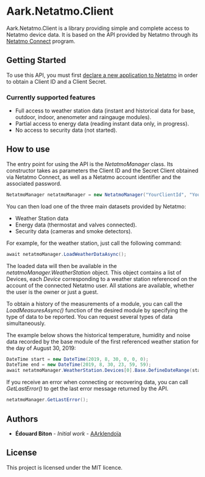﻿# Aark.Netatmo.Client

Aark.Netatmo.Client is a library providing simple and complete access to Netatmo device data. It is based on the API provided by Netatmo through its [Netatmo Connect](https://dev.netatmo.com/) program.

## Getting Started

To use this API, you must first [declare a new application to Netatmo](https://dev.netatmo.com/myaccount/createanapp) in order to obtain a Client ID and a Client Secret.

### Currently supported features

* Full access to weather station data (instant and historical data for base, outdoor, indoor, anenometer and raingauge modules).
* Partial access to energy data (reading instant data only, in progress).
* No access to security data (not started).

## How to use

The entry point for using the API is the *NetatmoManager* class. Its constructor takes as parameters the Client ID and the Secret Client obtained via Netatmo Connect, as well as a Netatmo account identifier and the associated password.

```csharp
NetatmoManager netatmoManager = new NetatmoManager("YourClientId", "YourClientSecret", "NetatmoAccount", "NetatmoPassword");
```

You can then load one of the three main datasets provided by Netatmo:

* Weather Station data
* Energy data (thermostat and valves connected).
* Security data (cameras and smoke detectors).

For example, for the weather station, just call the following command:

```csharp
await netatmoManager.LoadWeatherDataAsync();
```

The loaded data will then be available in the *netatmoManager.WeatherStation* object. This object contains a list of Devices, each *Device* corresponding to a weather station referenced on the account of the connected Netatmo user. All stations are available, whether the user is the owner or just a guest.

To obtain a history of the measurements of a module, you can call the *LoadMeasuresAsync()* function of the desired module by specifying the type of data to be reported. You can request several types of data simultaneously.

The example below shows the historical temperature, humidity and noise data recorded by the base module of the first referenced weather station for the day of August 30, 2019:
```csharp
DateTime start = new DateTime(2019, 8, 30, 0, 0, 0);
DateTime end = new DateTime(2019, 8, 30, 23, 59, 59);
await netatmoManager.WeatherStation.Devices[0].Base.DefineDateRange(start, end).LoadMeasuresAsync(MeasuresFilters.Temperature | MeasuresFilters.Humidity | MeasuresFilters.Noise);
```
If you receive an error when connecting or recovering data, you can call *GetLastError()* to get the last error message returned by the API.

```csharp
netatmoManager.GetLastError();
```

## Authors

* **Édouard Biton** - *Initial work* - [AArklendoïa](https://www.aarklendoia.com)

## License

This project is licensed under the MIT licence.